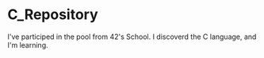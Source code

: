 # C_Repository
I've participed in the pool from 42's School. I discoverd the C language, and I'm learning.
